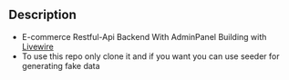 ## Description
- E-commerce Restful-Api Backend With AdminPanel Building with [Livewire](https://www.bing.com/search?pglt=41&q=livewire&cvid=e9d5978ae19f466992aa2d273d6fd3a2&gs_lcrp=EgZjaHJvbWUyBggAEEUYOdIBCDMwNzFqMGoxqAIAsAIA&FORM=ANNTA1&PC=U531)
- To use this repo only clone it and if you want you can use seeder for generating fake data

  

